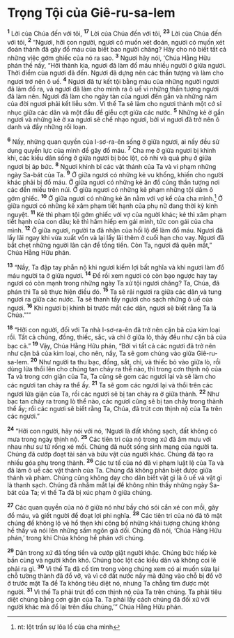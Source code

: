 # Trọng Tội của Giê-ru-sa-lem
<sup><b>1</b></sup> Lời của Chúa đến với tôi, <sup><b>17</b></sup> Lời của Chúa đến với tôi, <sup><b>23</b></sup> Lời của Chúa đến với tôi, <sup><b>2</b></sup> “Ngươi, hỡi con người, ngươi có muốn xét đoán, ngươi có muốn xét đoán thành đã gây đổ máu của biết bao người chăng? Hãy cho nó biết tất cả những việc gớm ghiếc của nó ra sao. <sup><b>3</b></sup> Ngươi hãy nói, ‘Chúa Hằng Hữu phán thế nầy, “Hỡi thành kia, ngươi đã làm đổ máu nhiều người ở giữa ngươi. Thời điểm của ngươi đã đến. Ngươi đã dựng nên các thần tượng và làm cho ngươi trở nên ô uế. <sup><b>4</b></sup> Ngươi đã tự kết tội bằng máu của những người ngươi đã làm đổ ra, và ngươi đã làm cho mình ra ô uế vì những thần tượng ngươi đã làm nên. Ngươi đã làm cho ngày tàn của ngươi đến gần và những năm của đời ngươi phải kết liễu sớm. Vì thế Ta sẽ làm cho ngươi thành một cớ sỉ nhục giữa các dân và một đầu đề giễu cợt giữa các nước. <sup><b>5</b></sup> Những kẻ ở gần ngươi và những kẻ ở xa ngươi sẽ chế nhạo ngươi, bởi vì ngươi đã trở nên ô danh và đầy những rối loạn.

<sup><b>6</b></sup> Nầy, những quan quyền của I-sơ-ra-ên sống ở giữa ngươi, ai nấy đều sử dụng quyền lực của mình để gây đổ máu. <sup><b>7</b></sup> Cha mẹ ở giữa ngươi bị khinh khi, các kiều dân sống ở giữa ngươi bị bóc lột, cô nhi và quả phụ ở giữa ngươi bị áp bức. <sup><b>8</b></sup> Ngươi khinh bỉ các vật thánh của Ta và vi phạm những ngày Sa-bát của Ta. <sup><b>9</b></sup> Ở giữa ngươi có những kẻ vu khống, khiến cho người khác phải bị đổ máu. Ở giữa ngươi có những kẻ ăn đồ cúng thần tượng nơi các đền miếu trên núi. Ở giữa ngươi có những kẻ phạm những tội dâm ô gớm ghiếc. <sup><b>10</b></sup> Ở giữa ngươi có những kẻ ăn nằm với vợ kế của cha mình.[^1-8f956edf-5aaf-49f4-9436-b801762650d2] Ở giữa ngươi có những kẻ xâm phạm tiết hạnh của phụ nữ đang thời kỳ kinh nguyệt. <sup><b>11</b></sup> Kẻ thì phạm tội gớm ghiếc với vợ của người khác; kẻ thì xâm phạm tiết hạnh của con dâu; kẻ thì hãm hiếp em gái mình, tức con gái của cha mình. <sup><b>12</b></sup> Ở giữa ngươi, người ta đã nhận của hối lộ để làm đổ máu. Ngươi đã lấy lãi ngay khi vừa xuất vốn và lại lấy lãi thêm ở cuối hạn cho vay. Ngươi đã bắt chẹt những người lân cận để tống tiền. Còn Ta, ngươi đã quên mất,” Chúa Hằng Hữu phán.

<sup><b>13</b></sup> “Nầy, Ta đập tay phẫn nộ khi ngươi kiếm lợi bất nghĩa và khi ngươi làm đổ máu người ta ở giữa ngươi. <sup><b>14</b></sup> Ðể rồi xem ngươi có còn bạo ngược hay tay ngươi có còn mạnh trong những ngày Ta xử tội ngươi chăng? Ta, Chúa, đã phán thì Ta sẽ thực hiện điều đó. <sup><b>15</b></sup> Ta sẽ rải ngươi ra giữa các dân và tung ngươi ra giữa các nước. Ta sẽ thanh tẩy ngươi cho sạch những ô uế của ngươi. <sup><b>16</b></sup> Khi ngươi bị khinh bỉ trước mắt các dân, ngươi sẽ biết rằng Ta là Chúa.”’”

<sup><b>18</b></sup> “Hỡi con người, đối với Ta nhà I-sơ-ra-ên đã trở nên cặn bã của kim loại rồi. Tất cả chúng, đồng, thiếc, sắc, và chì ở giữa lò, thảy đều như cặn bã của bạc cả.” <sup><b>19</b></sup> Vậy, Chúa Hằng Hữu phán, “Bởi vì tất cả các ngươi đã trở nên như cặn bã của kim loại, cho nên, nầy, Ta sẽ gom chúng vào giữa Giê-ru-sa-lem. <sup><b>20</b></sup> Như người ta thu bạc, đồng, sắt, chì, và thiếc bỏ vào giữa lò, rồi dùng lửa thổi lên cho chúng tan chảy ra thể nào, thì trong cơn thịnh nộ của Ta và trong cơn giận của Ta, Ta cũng sẽ gom các ngươi lại và sẽ làm cho các ngươi tan chảy ra thể ấy. <sup><b>21</b></sup> Ta sẽ gom các ngươi lại và thổi trên các ngươi lửa giận của Ta, rồi các ngươi sẽ bị tan chảy ra ở giữa thành. <sup><b>22</b></sup> Như bạc tan chảy ra trong lò thể nào, các ngươi cũng sẽ bị tan chảy trong thành thể ấy; rồi các ngươi sẽ biết rằng Ta, Chúa, đã trút cơn thịnh nộ của Ta trên các ngươi.”

<sup><b>24</b></sup> “Hỡi con người, hãy nói với nó, ‘Ngươi là đất không sạch, đất không có mưa trong ngày thịnh nộ. <sup><b>25</b></sup> Các tiên tri của nó trong xứ đã âm mưu với nhau như sư tử rống xé mồi. Chúng đã nuốt sống sinh mạng của người ta. Chúng đã cướp đoạt tài sản và bửu vật của người khác. Chúng đã tạo ra nhiều góa phụ trong thành. <sup><b>26</b></sup> Các tư tế của nó đã vi phạm luật lệ của Ta và đã làm ô uế các vật thánh của Ta. Chúng đã không phân biệt được giữa thánh và phàm. Chúng cũng không dạy cho dân biết vật gì là ô uế và vật gì là thanh sạch. Chúng đã nhắm mắt lại để không nhìn thấy những ngày Sa-bát của Ta; vì thế Ta đã bị xúc phạm ở giữa chúng.

<sup><b>27</b></sup> Các quan quyền của nó ở giữa nó như bầy chó sói cắn xé con mồi, gây đổ máu, và giết người để đoạt lợi phi nghĩa. <sup><b>28</b></sup> Các tiên tri của nó đã tô mặt chúng để không lộ vẻ hổ thẹn khi công bố những khải tượng chúng không hề thấy và nói lên những sấm ngôn giả dối. Chúng đã nói, ‘Chúa Hằng Hữu phán,’ trong khi Chúa không hề phán với chúng.

<sup><b>29</b></sup> Dân trong xứ đã tống tiền và cướp giật người khác. Chúng bức hiếp kẻ bần cùng và người khốn khó. Chúng bóc lột các kiều dân và không coi lẽ phải ra gì. <sup><b>30</b></sup> Vì thế Ta đã cố tìm trong vòng chúng xem có ai muốn sửa lại chỗ tường thành đã đổ vỡ, và vì cớ đất nước nầy mà đứng vào chỗ bị đổ vỡ ở trước mặt Ta để Ta không tiêu diệt nó, nhưng Ta chẳng tìm được một người. <sup><b>31</b></sup> Vì thế Ta phải trút đổ cơn thịnh nộ của Ta trên chúng. Ta phải tiêu diệt chúng bằng cơn giận của Ta. Ta phải lấy cách chúng đã đối xử với người khác mà đổ lại trên đầu chúng,’” Chúa Hằng Hữu phán.

[^1-8f956edf-5aaf-49f4-9436-b801762650d2]: nt: lột trần sự lõa lồ của cha mình